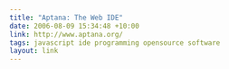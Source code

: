 ```yaml
---
title: "Aptana: The Web IDE"
date: 2006-08-09 15:34:48 +10:00
link: http://www.aptana.org/
tags: javascript ide programming opensource software
layout: link
---
```

